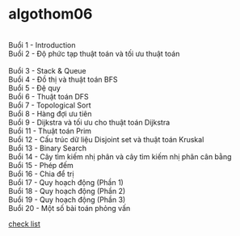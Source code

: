 # algothom06
<br>Buổi 1 - Introduction
<br>Buổi 2 - Độ phức tạp thuật toán và tối ưu thuật toán	
<br>Buổi 3 - Stack & Queue
<br>Buổi 4 - Đồ thị và thuật toán BFS
<br>Buổi 5 - Đệ quy
<br>Buổi 6 - Thuật toán DFS
<br>Buổi 7 - Topological Sort
<br>Buổi 8 - Hàng đợi ưu tiên
<br>Buổi 9 - Dijkstra và tối ưu cho thuật toán Dijkstra
<br>Buổi 11 - Thuật toán Prim
<br>Buổi 12 - Cấu trúc dữ liệu Disjoint set và thuật toán Kruskal
<br>Buổi 13 - Binary Search
<br>Buổi 14 - Cây tìm kiếm nhị phân và cây tìm kiếm nhị phân cân bằng
<br>Buổi 15 - Phép đếm
<br>Buổi 16 - Chia để trị
<br>Buổi 17 - Quy hoạch động (Phần 1)
<br>Buổi 18 - Quy hoạch động (Phần 2)
<br>Buổi 19 - Quy hoạch động (Phần 3)
<br>Buổi 20 - Một số bài toán phỏng vấn

[check list](https://iorilan.medium.com/after-900-leetcode-problems-here-is-what-i-learned-4d39b17e0853)
